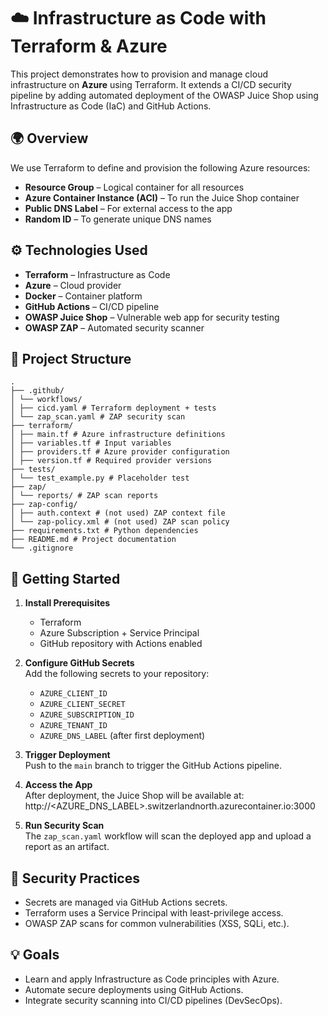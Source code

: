 # ☁️ Infrastructure as Code with Terraform & Azure

This project demonstrates how to provision and manage cloud infrastructure on **Azure** using Terraform. It extends a CI/CD security pipeline by adding automated deployment of the OWASP Juice Shop using Infrastructure as Code (IaC) and GitHub Actions.

## 🌍 Overview

We use Terraform to define and provision the following Azure resources:

- **Resource Group** – Logical container for all resources
- **Azure Container Instance (ACI)** – To run the Juice Shop container
- **Public DNS Label** – For external access to the app
- **Random ID** – To generate unique DNS names

## ⚙️ Technologies Used

- **Terraform** – Infrastructure as Code
- **Azure** – Cloud provider
- **Docker** – Container platform
- **GitHub Actions** – CI/CD pipeline
- **OWASP Juice Shop** – Vulnerable web app for security testing
- **OWASP ZAP** – Automated security scanner

## 📂 Project Structure
    . 
    ├── .github/ 
    │ └── workflows/ 
    │ ├── cicd.yaml # Terraform deployment + tests 
    │ └── zap_scan.yaml # ZAP security scan 
    ├── terraform/ 
    │ ├── main.tf # Azure infrastructure definitions 
    │ ├── variables.tf # Input variables 
    │ ├── providers.tf # Azure provider configuration 
    │ ├── version.tf # Required provider versions 
    ├── tests/ 
    │ └── test_example.py # Placeholder test 
    ├── zap/ 
    │ └── reports/ # ZAP scan reports 
    ├── zap-config/ 
    │ ├── auth.context # (not used) ZAP context file 
    │ └── zap-policy.xml # (not used) ZAP scan policy 
    ├── requirements.txt # Python dependencies 
    ├── README.md # Project documentation 
    └── .gitignore
               
## 🚀 Getting Started

1. **Install Prerequisites**  
   - Terraform
   - Azure Subscription + Service Principal
   - GitHub repository with Actions enabled

2. **Configure GitHub Secrets**  
   Add the following secrets to your repository:
   - `AZURE_CLIENT_ID`
   - `AZURE_CLIENT_SECRET`
   - `AZURE_SUBSCRIPTION_ID`
   - `AZURE_TENANT_ID`
   - `AZURE_DNS_LABEL` (after first deployment)

3. **Trigger Deployment**  
   Push to the `main` branch to trigger the GitHub Actions pipeline.

4. **Access the App**  
   After deployment, the Juice Shop will be available at:
http://<AZURE_DNS_LABEL>.switzerlandnorth.azurecontainer.io:3000

5. **Run Security Scan**  
The `zap_scan.yaml` workflow will scan the deployed app and upload a report as an artifact.

## 🔐 Security Practices

- Secrets are managed via GitHub Actions secrets.
- Terraform uses a Service Principal with least-privilege access.
- OWASP ZAP scans for common vulnerabilities (XSS, SQLi, etc.).

## 💡 Goals

- Learn and apply Infrastructure as Code principles with Azure.
- Automate secure deployments using GitHub Actions.
- Integrate security scanning into CI/CD pipelines (DevSecOps).
